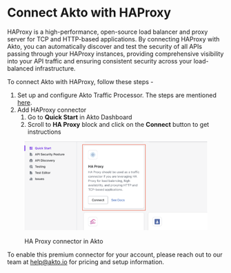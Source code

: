 # Connect Akto with HAProxy

HAProxy is a high-performance, open-source load balancer and proxy server for TCP and HTTP-based applications. By connecting HAProxy with Akto, you can automatically discover and test the security of all APIs passing through your HAProxy instances, providing comprehensive visibility into your API traffic and ensuring consistent security across your load-balanced infrastructure.

To connect Akto with HAProxy, follow these steps -&#x20;

1. Set up and configure Akto Traffic Processor. The steps are mentioned [here](https://docs.akto.io/getting-started/traffic-processor/hybrid-saas).
2. Add HAProxy connector
   1. Go to **Quick Start** in Akto Dashboard
   2. Scroll to **HA Proxy** block and click on the **Connect** button to get instructions

<figure><img src="../../.gitbook/assets/image.png" alt=""><figcaption><p>HA Proxy connector in Akto</p></figcaption></figure>

To enable this premium connector for your account, please reach out to our team at [help@akto.io](mailto:help@akto.io) for pricing and setup information.
